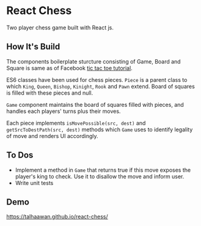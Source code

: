 # React Chess
Two player chess game built with React js.

## How It's Build
The components boilerplate sturcture consisting of Game, Board and Square is same as of Facebook [tic tac toe tutorial](https://facebook.github.io/react/tutorial/tutorial.html).

ES6 classes have been used for chess pieces. `Piece` is a parent class to which `King`, `Queen`, `Bishop`, `Kinight`, `Rook` and `Pawn` extend. Board of squares is filled with these pieces and null.

`Game` component maintains the board of squares filled with pieces, and handles each players' turns plus their moves. 

Each piece implements `isMovePossible(src, dest)` and `getSrcToDestPath(src, dest)` methods which `Game` uses to identify legality of move and renders UI accordingly.

## To Dos
- Implement a method in `Game` that returns true if this move exposes the player's king to check. Use it to disallow the move and inform user.
- Write unit tests 


## Demo

https://talhaawan.github.io/react-chess/

